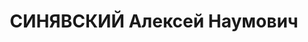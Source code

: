 ---
title: СИНЯВСКИЙ Алексей Наумович
description: Род. 5 октября 1887 года, с. Андреевка Бердянского р-на, С 1920 по 1928
  год работал профессором Харьковского Института народного образования. Одновременно
  руководил в секцией украинского языка. С 1925 года по 1928 год был членом Комиссии
  для организации украинского правописания при Наркомпросе Украины. С 1928 года по
  1930 год являлся председателем диалектологических комиссии ВУАН. С 1932 года по
  1937 год был профессором Киевского университета и Киевского пединститута. В 1937
  году был арестован органами НКВД по придуманному обвинению. Вскоре, 24 октября 1937
  года был расстрелян в Киеве. В 1957 был посмертно реабилитирован.
---